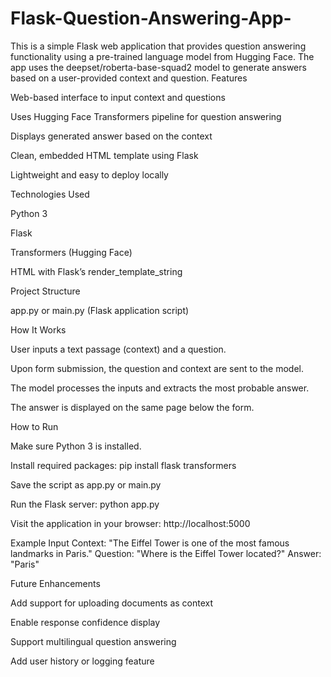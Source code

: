 # Flask-Question-Answering-App-
This is a simple Flask web application that provides question answering functionality using a pre-trained language model from Hugging Face. The app uses the deepset/roberta-base-squad2 model to generate answers based on a user-provided context and question.
Features

Web-based interface to input context and questions

Uses Hugging Face Transformers pipeline for question answering

Displays generated answer based on the context

Clean, embedded HTML template using Flask

Lightweight and easy to deploy locally

Technologies Used

Python 3

Flask

Transformers (Hugging Face)

HTML with Flask’s render_template_string

Project Structure

app.py or main.py (Flask application script)

How It Works

User inputs a text passage (context) and a question.

Upon form submission, the question and context are sent to the model.

The model processes the inputs and extracts the most probable answer.

The answer is displayed on the same page below the form.

How to Run

Make sure Python 3 is installed.

Install required packages:
pip install flask transformers

Save the script as app.py or main.py

Run the Flask server:
python app.py

Visit the application in your browser:
http://localhost:5000

Example Input
Context: "The Eiffel Tower is one of the most famous landmarks in Paris."
Question: "Where is the Eiffel Tower located?"
Answer: "Paris"

Future Enhancements

Add support for uploading documents as context

Enable response confidence display

Support multilingual question answering

Add user history or logging feature
